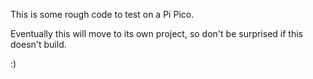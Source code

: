This is some rough code to test on a Pi Pico. 

Eventually this will move to its own project, so don't be surprised if this doesn't build. 

:)